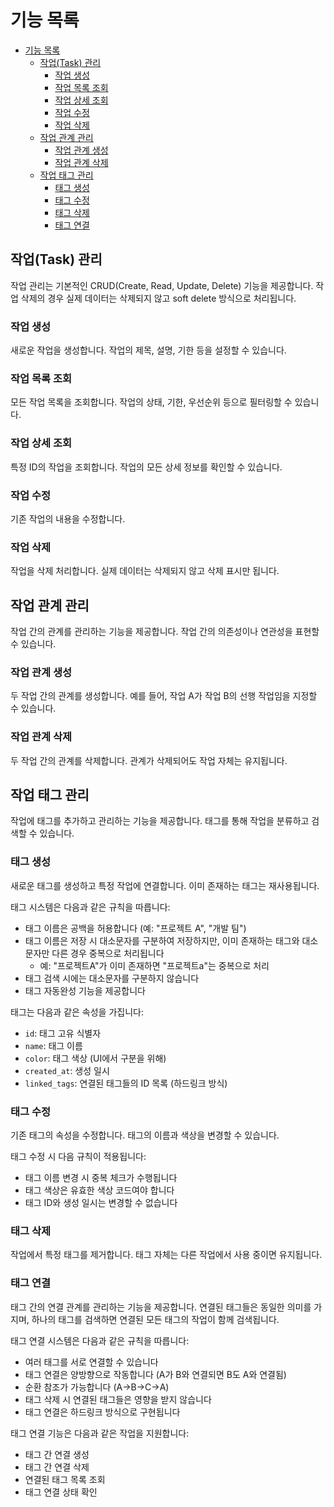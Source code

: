# 기능 목록
<!-- @import "[TOC]" {cmd="toc" depthFrom=1 depthTo=6 orderedList=false} -->

<!-- code_chunk_output -->

- [기능 목록](#기능-목록)
  - [작업(Task) 관리](#작업task-관리)
    - [작업 생성](#작업-생성)
    - [작업 목록 조회](#작업-목록-조회)
    - [작업 상세 조회](#작업-상세-조회)
    - [작업 수정](#작업-수정)
    - [작업 삭제](#작업-삭제)
  - [작업 관계 관리](#작업-관계-관리)
    - [작업 관계 생성](#작업-관계-생성)
    - [작업 관계 삭제](#작업-관계-삭제)
  - [작업 태그 관리](#작업-태그-관리)
    - [태그 생성](#태그-생성)
    - [태그 수정](#태그-수정)
    - [태그 삭제](#태그-삭제)
    - [태그 연결](#태그-연결)

<!-- /code_chunk_output -->

## 작업(Task) 관리

작업 관리는 기본적인 CRUD(Create, Read, Update, Delete) 기능을 제공합니다.
작업 삭제의 경우 실제 데이터는 삭제되지 않고 soft delete 방식으로 처리됩니다.

### 작업 생성

새로운 작업을 생성합니다. 작업의 제목, 설명, 기한 등을 설정할 수 있습니다.

### 작업 목록 조회

모든 작업 목록을 조회합니다. 작업의 상태, 기한, 우선순위 등으로 필터링할 수 있습니다.

### 작업 상세 조회

특정 ID의 작업을 조회합니다. 작업의 모든 상세 정보를 확인할 수 있습니다.

### 작업 수정

기존 작업의 내용을 수정합니다.

### 작업 삭제

작업을 삭제 처리합니다. 실제 데이터는 삭제되지 않고 삭제 표시만 됩니다.

## 작업 관계 관리

작업 간의 관계를 관리하는 기능을 제공합니다. 작업 간의 의존성이나 연관성을 표현할 수 있습니다.

### 작업 관계 생성

두 작업 간의 관계를 생성합니다. 예를 들어, 작업 A가 작업 B의 선행 작업임을 지정할 수 있습니다.

### 작업 관계 삭제

두 작업 간의 관계를 삭제합니다. 관계가 삭제되어도 작업 자체는 유지됩니다.

## 작업 태그 관리

작업에 태그를 추가하고 관리하는 기능을 제공합니다. 태그를 통해 작업을 분류하고 검색할 수 있습니다.

### 태그 생성

새로운 태그를 생성하고 특정 작업에 연결합니다. 이미 존재하는 태그는 재사용됩니다.

태그 시스템은 다음과 같은 규칙을 따릅니다:

- 태그 이름은 공백을 허용합니다 (예: "프로젝트 A", "개발 팀")
- 태그 이름은 저장 시 대소문자를 구분하여 저장하지만, 이미 존재하는 태그와 대소문자만 다른 경우 중복으로 처리됩니다
  - 예: "프로젝트A"가 이미 존재하면 "프로젝트a"는 중복으로 처리
- 태그 검색 시에는 대소문자를 구분하지 않습니다
- 태그 자동완성 기능을 제공합니다

태그는 다음과 같은 속성을 가집니다:

- `id`: 태그 고유 식별자
- `name`: 태그 이름
- `color`: 태그 색상 (UI에서 구분을 위해)
- `created_at`: 생성 일시
- `linked_tags`: 연결된 태그들의 ID 목록 (하드링크 방식)

### 태그 수정

기존 태그의 속성을 수정합니다. 태그의 이름과 색상을 변경할 수 있습니다.

태그 수정 시 다음 규칙이 적용됩니다:

- 태그 이름 변경 시 중복 체크가 수행됩니다
- 태그 색상은 유효한 색상 코드여야 합니다
- 태그 ID와 생성 일시는 변경할 수 없습니다

### 태그 삭제

작업에서 특정 태그를 제거합니다. 태그 자체는 다른 작업에서 사용 중이면 유지됩니다.

### 태그 연결

태그 간의 연결 관계를 관리하는 기능을 제공합니다. 연결된 태그들은 동일한 의미를 가지며, 하나의 태그를 검색하면 연결된 모든 태그의 작업이 함께 검색됩니다.

태그 연결 시스템은 다음과 같은 규칙을 따릅니다:

- 여러 태그를 서로 연결할 수 있습니다
- 태그 연결은 양방향으로 작동합니다 (A가 B와 연결되면 B도 A와 연결됨)
- 순환 참조가 가능합니다 (A→B→C→A)
- 태그 삭제 시 연결된 태그들은 영향을 받지 않습니다
- 태그 연결은 하드링크 방식으로 구현됩니다

태그 연결 기능은 다음과 같은 작업을 지원합니다:

- 태그 간 연결 생성
- 태그 간 연결 삭제
- 연결된 태그 목록 조회
- 태그 연결 상태 확인
